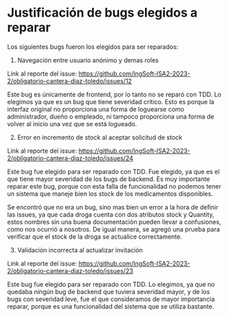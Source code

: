 # Justificación de bugs elegidos a reparar

Los siguientes bugs fueron los elegidos para ser reparados:

1. Navegación entre usuario anónimo y demas roles

Link al reporte del issue: https://github.com/IngSoft-ISA2-2023-2/obligatorio-cantera-diaz-toledo/issues/12

Este bug es únicamente de frontend, por lo tanto no se reparó con TDD. Lo elegimos ya que es un bug que tiene severidad crítico. Esto es porque la interfaz original no proporciona una forma de loguearse como administrador, dueño o empleado, ni tampoco proporciona una forma de volver al inicio una vez que se está logueado.

2. Error en incremento de stock al aceptar solicitud de stock

Link al reporte del issue: https://github.com/IngSoft-ISA2-2023-2/obligatorio-cantera-diaz-toledo/issues/24

Este bug fue elegido para ser reparado con TDD. Fue elegido, ya que es el que tiene mayor severidad de los bugs de backend. Es muy importante reparar este bug, porque con esta falla de funcionalidad no podemos tener un sistema que maneje bien los stock de los medicamentos disponibles.

Se encontró que no era un bug, sino mas bien un error a la hora de definir las issues, ya que cada droga cuenta con dos atributos stock y Quantity, estos nombres sin una buena documentación pueden llevar a confusiones, como nos ocurrió a nosotros. De igual manera, se agregó una prueba para verificar que el stock de la droga se actualice correctamente.

3. Validación incorrecta al actualizar invitación 

Link al reporte del issue: https://github.com/IngSoft-ISA2-2023-2/obligatorio-cantera-diaz-toledo/issues/23

Este bug fue elegido para ser reparado con TDD. Lo elegimos, ya que no quedaba ningún bug de backend que tuviera severidad mayor, y de los bugs con severidad leve, fue el que consideramos de mayor importancia reparar, porque es una funcionalidad del sistema que se utiliza bastante.